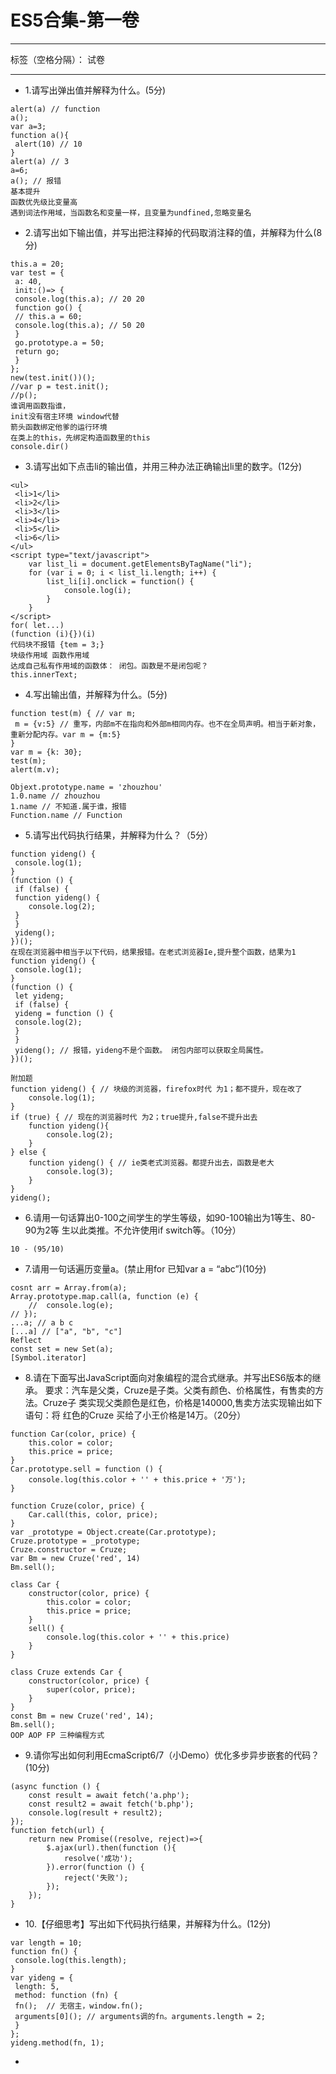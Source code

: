 ﻿# ES5合集-第一卷

---

标签（空格分隔）： 试卷

---

+ 1.请写出弹出值并解释为什么。(5分)
```
alert(a) // function
a();
var a=3;
function a(){
 alert(10) // 10
} 
alert(a) // 3
a=6;
a(); // 报错
基本提升
函数优先级比变量高
遇到词法作用域，当函数名和变量一样，且变量为undfined,忽略变量名
```
+ 2.请写出如下输出值，并写出把注释掉的代码取消注释的值，并解释为什么(8分)
```
this.a = 20;
var test = {
 a: 40,
 init:()=> {
 console.log(this.a); // 20 20
 function go() {
 // this.a = 60;
 console.log(this.a); // 50 20
 }
 go.prototype.a = 50;
 return go; 
 }
};
new(test.init())();
//var p = test.init();
//p();
谁调用函数指谁，
init没有宿主环境 window代替
箭头函数绑定他爹的运行环境
在类上的this，先绑定构造函数里的this
console.dir()
```
+ 3.请写出如下点击li的输出值，并用三种办法正确输出li里的数字。(12分)
```
<ul>
 <li>1</li>
 <li>2</li>
 <li>3</li>
 <li>4</li>
 <li>5</li>
 <li>6</li>
</ul>
<script type="text/javascript">
    var list_li = document.getElementsByTagName("li");
    for (var i = 0; i < list_li.length; i++) {
        list_li[i].onclick = function() {
            console.log(i);
        }
    }
</script> 
for( let...)
(function (i){})(i)
代码块不报错 {tem = 3;}
块级作用域 函数作用域
达成自己私有作用域的函数体： 闭包。函数是不是闭包呢？
this.innerText;
```
+ 4.写出输出值，并解释为什么。(5分)
```
function test(m) { // var m;
 m = {v:5} // 重写，内部m不在指向和外部m相同内存。也不在全局声明。相当于新对象，重新分配内存。var m = {m:5}
}
var m = {k: 30};
test(m);
alert(m.v); 

Objext.prototype.name = 'zhouzhou'
1.0.name // zhouzhou
1.name // 不知道.属于谁，报错
Function.name // Function
```
+ 5.请写出代码执行结果，并解释为什么？（5分）
```
function yideng() {
 console.log(1);
}
(function () {
 if (false) {
 function yideng() {
    console.log(2);
 }
 }
 yideng();
})();
在现在浏览器中相当于以下代码，结果报错。在老式浏览器Ie,提升整个函数，结果为1
function yideng() {
 console.log(1);
}
(function () {
 let yideng;
 if (false) {
 yideng = function () {
 console.log(2);
 }
 }
 yideng(); // 报错，yideng不是个函数。 闭包内部可以获取全局属性。
})();
```
```
附加题
function yideng() { // 块级的浏览器，firefox时代 为1；都不提升，现在改了
    console.log(1);
}
if (true) { // 现在的浏览器时代 为2；true提升,false不提升出去
    function yideng(){
        console.log(2);
    }
} else {
    function yideng() { // ie类老式浏览器。都提升出去，函数是老大
        console.log(3);
    }
}
yideng();
```
+ 6.请用一句话算出0-100之间学生的学生等级，如90-100输出为1等生、80-90为2等
生以此类推。不允许使用if switch等。（10分） 
```
10 - (95/10)
```
+ 7.请用一句话遍历变量a。(禁止用for 已知var a = “abc”)(10分) 
```
cosnt arr = Array.from(a);
Array.prototype.map.call(a, function (e) {
	// 	console.log(e);
// });
...a; // a b c
[...a] // ["a", "b", "c"]
Reflect
const set = new Set(a);
[Symbol.iterator]
```
+ 8.请在下面写出JavaScript面向对象编程的混合式继承。并写出ES6版本的继承。
要求：汽车是父类，Cruze是子类。父类有颜色、价格属性，有售卖的方法。Cruze子
类实现父类颜色是红色，价格是140000,售卖方法实现输出如下语句：将 红色的Cruze
买给了小王价格是14万。（20分）
```
function Car(color, price) {
    this.color = color;
    this.price = price;
}
Car.prototype.sell = function () {
    console.log(this.color + '' + this.price + '万');
}

function Cruze(color, price) {
    Car.call(this, color, price);
}
var _prototype = Object.create(Car.prototype);
Cruze.prototype = _prototype;
Cruze.constructor = Cruze;
var Bm = new Cruze('red', 14)
Bm.sell();

class Car {
    constructor(color, price) {
        this.color = color;
        this.price = price;
    }
    sell() {
        console.log(this.color + '' + this.price)
    }
}

class Cruze extends Car {
    constructor(color, price) {
        super(color, price);
    }
}
const Bm = new Cruze('red', 14);
Bm.sell();
OOP AOP FP 三种编程方式
```
+ 9.请你写出如何利用EcmaScript6/7（小Demo）优化多步异步嵌套的代码？(10分) 
```
(async function () {
    const result = await fetch('a.php');
    const result2 = await fetch('b.php');
    console.log(result + result2);
});
function fetch(url) {
    return new Promise((resolve, reject)=>{
        $.ajax(url).then(function (){
            resolve('成功');
        }).error(function () {
            reject('失败');
        });
    });
}
```

+ 10.【仔细思考】写出如下代码执行结果，并解释为什么。(12分)
```
var length = 10; 
function fn() { 
 console.log(this.length); 
} 
var yideng = { 
 length: 5, 
 method: function (fn) { 
 fn();  // 无宿主，window.fn();
 arguments[0](); // arguments调的fn。arguments.length = 2;
 } 
}; 
yideng.method(fn, 1); 
```
+ 






